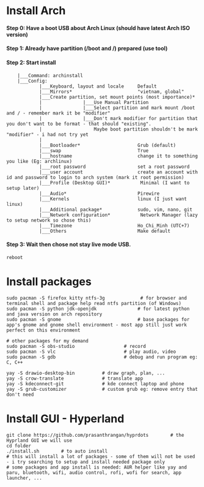 # Install Arch
#### Step 0: Have a boot USB about Arch Linux (should have latest Arch ISO version)
#### Step 1: Already have partition (/boot and /) prepared (use tool)
#### Step 2: Start install
        |___Command: archinstall
        |___Config:
                |___Keyboard, layout and locale     Default
                |___Mirrors*                        "vietnam, global"
                |___Create partition, set mount points (most importance)* 
                |               |___Use Manual Partition
                |               |___Select partition and mark mount /boot and / - remember mark it be "modifier"
                |               |___Don't mark modifier for partition that you don't want to be format - that should "existing".
                |                   Maybe boot partition shouldn't be mark "modifier" - i had not try yet
                |
                |___Bootloader*                     Grub (default)
                |___swap                            True
                |___hostname                        change it to something you like (Eg: archlinux)
                |___root password                   set a root password
                |___user account                    create an account with id and password to login to arch system (mark it root permission)
                |___Profile (Desktop GUI)*           Minimal (I want to setup later)
                |___Audio*                          Pirewire
                |___Kernels                         linux (I just want linux)
                |___Additional package*             sudo, vim, nano, git
                |___Network configuration*           Network Manager (lazy to setup network so chose this)
                |___Timezone                        Ho_Chi_Minh (UTC+7)
                |___Others                          Make default
#### Step 3: Wait then chose not stay live mode USB. 
    reboot 

# Install packages
    sudo pacman -S firefox kitty ntfs-3g             # for browser and terminal shell and package help read ntfs partition (of Windows) 
    sudo pacman -S python jdk-openjdk               # for latest python and java version on arch repository 
    sudo pacman -S gnome                            # base packages for app's gnome and gnome shell environment - most app still just work perfect on this environment 

    # other packages for my demand
    sudo pacman -S obs-studio                  # record 
    sudo pacman -S vlc                         # play audio, video
    sudo pacman -S gdb                         # debug and run program eg: C, C++

    yay -S drawio-desktop-bin          # draw graph, plan, ...
    yay -S crow-translate              # translate app
    yay -S kdeconnect-git              # kde connect laptop and phone
    yay -S grub-customizer             # custom grub eg: remove entry that don't need

# Install GUI - Hyperland
    git clone https://github.com/prasanthrangan/hyprdots        # the Hyprland GUI we will use
    cd folder
    ./install.sh        # to auto install 
    # this will install a lot of packages - some of them will not be used - i try searching to setup and install needed package only 
    # some packages and app install is needed: AUR helper like yay and paru, bluetooth, wifi, audio control, rofi, wofi for search, app launcher, ...